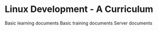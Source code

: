 # Linux Development  - A Curriculum

Basic learning documents
Basic training documents
Server documents
